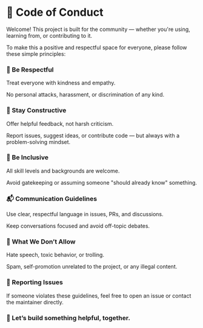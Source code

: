 # 📜 Code of Conduct

Welcome! This project is built for the community — whether you're using, learning from, or contributing to it.

To make this a positive and respectful space for everyone, please follow these simple principles:

### 🌱 Be Respectful
Treat everyone with kindness and empathy.

No personal attacks, harassment, or discrimination of any kind.

### 🧠 Stay Constructive
Offer helpful feedback, not harsh criticism.

Report issues, suggest ideas, or contribute code — but always with a problem-solving mindset.

### 👥 Be Inclusive
All skill levels and backgrounds are welcome.

Avoid gatekeeping or assuming someone "should already know" something.

### 📬 Communication Guidelines
Use clear, respectful language in issues, PRs, and discussions.

Keep conversations focused and avoid off-topic debates.

### 🚫 What We Don’t Allow
Hate speech, toxic behavior, or trolling.

Spam, self-promotion unrelated to the project, or any illegal content.

### 🙌 Reporting Issues
If someone violates these guidelines, feel free to open an issue or contact the maintainer directly.

### 🫶 Let’s build something helpful, together.
